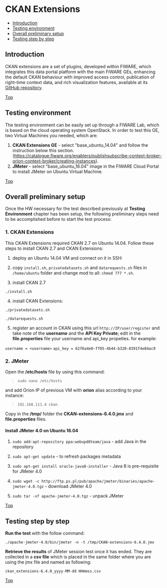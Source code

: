 # CKAN Extensions #

* [Introduction](#introduction)
* [Testing environment](#testing-environment)
* [Overall preliminary setup](#overall-preliminary-setup)
* [Testing step by step](#testing-step-by-step)


## Introduction ##

CKAN extensions are a set of plugins, developed within FIWARE, which integrates this data portal platform with the main FIWARE GEs, enhancing the default CKAN behaviour with improved access control, publication of right-time context data, and rich visualization features, available at its [GitHub repository](https://github.com/conwetlab/FIWARE-CKAN-Extensions). 

[Top](#ckan-extensions)

## Testing environment ##

The testing environment can be easily set up through a FIWARE Lab, which is based on the cloud operating system OpenStack. 
In order to test this GE, two Virtual Machines you needed, which are: 

1. **CKAN Extensions GE** -  select "base_ubuntu_14.04" and follow the instruction below this section.(https://catalogue.fiware.org/enablers/publishsubscribe-context-broker-orion-context-broker/creating-instances). 
2. **JMeter** - select "base_ubuntu_16.04" image in the FIWARE Cloud Portal to install JMeter on Ubuntu Virtual Machine.

[Top](#ckan-extensions)

## Overall preliminary setup ##

Once the HW necessary for the test described previously at **Testing Environment** chapter has been setup, the following preliminary steps need to be accomplished before to start the test process:

### 1. CKAN Extensions ###

This CKAN Extensions required CKAN 2.7 on Ubuntu 14.04. Follow these steps to install CKAN 2.7 and CKAN Extensions: 

1) deploy an Ubuntu 14.04 VM and connect on it in SSH: 

2) copy `install.sh`, `privatedatasets.sh` and `datarequests.sh` files in `/home/ubuntu` folder and change mod to all: `chmod 777 *.sh`. 

3) install CKAN 2.7

`./install.sh`

4) install CKAN Extensions:

`./privatedatasets.sh`

`./datarequests.sh`

5) register an account in CKAN using this url `http://IP/user/register` and take note of the **username** and the **API Key Private**; edit in the **file.properties** file your username and api_key propeties. 
for example: 

`username = <username>`
`api_key = 62f6a4e0-ff05-4b44-b320-8391f4e84ac9`


### 2. JMeter ###

Open the **/etc/hosts** file by using this command:

> `sudo nano /etc/hosts` 

and add Orion IP of previous VM with **orion** alias according to your instance: 

> `192.168.111.4 ckan`


Copy in the **/tmp/** folder the **CKAN-extensions-6.4.0.jmx** and **file.properties** files.


#### Install JMeter 4.0 on Ubuntu 16.04 ####

1. `sudo add-apt-repository ppa:webupd8team/java` - add Java in the repository

2. `sudo apt-get update` - to refresh packages metadata

3. `sudo apt-get install oracle-java8-installer` - Java 8 is pre-requisite for JMeter 4.0

4. `sudo wget -c http://ftp.ps.pl/pub/apache/jmeter/binaries/apache-jmeter-4.0.tgz` - download JMeter 4.0

5. `sudo tar -xf apache-jmeter-4.0.tgz` - unpack JMeter

[Top](#ckan-extensions)

## Testing step by step ##

**Run the test** with the follow command: 

`./apache-jmeter-4.0/bin/jmeter -n -t /tmp/CKAN-extensions-6.4.0.jmx`

**Retrieve the results** of JMeter session test once it has ended. They are collected in a **csv file** which is placed in the same folder where you are using the jmx file and named as following: 

`ckan_extensions-6.4.0_yyyy-MM-dd HHmmss.csv`

[Top](#ckan-extensions)
